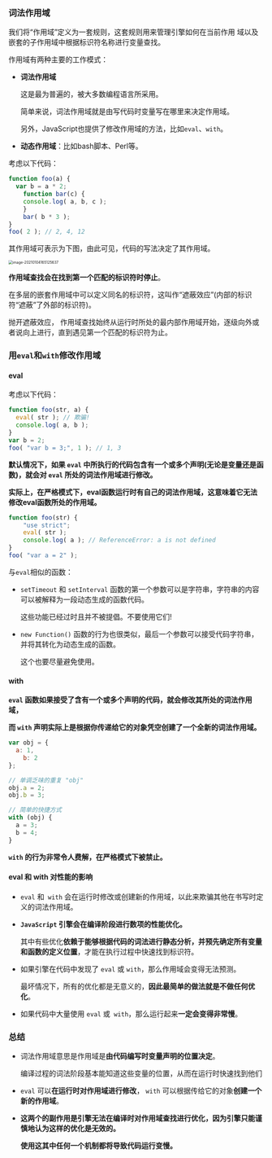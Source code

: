 ### 词法作用域

我们将“作用域”定义为一套规则，这套规则用来管理引擎如何在当前作用 域以及嵌套的子作用域中根据标识符名称进行变量查找。

作用域有两种主要的工作模式：

* **词法作用域**

  这是最为普遍的，被大多数编程语言所采用。

  简单来说，词法作用域就是由写代码时变量写在哪里来决定作用域。

  另外，JavaScript也提供了修改作用域的方法，比如```eval```、```with```。

* **动态作用域**：比如bash脚本、Perl等。

考虑以下代码：

```javascript
function foo(a) { 
  var b = a * 2;
	function bar(c) { 
    console.log( a, b, c );
	}
	bar( b * 3 );
}
foo( 2 ); // 2, 4, 12
```

其作用域可表示为下图，由此可见，代码的写法决定了其作用域。

<img src="https://tva1.sinaimg.cn/large/0081Kckwgy1gmbrhvnk6xj30la0d8abt.jpg" alt="image-20210104165125637" style="zoom:50%;" />

**作用域查找会在找到第一个匹配的标识符时停止**。

在多层的嵌套作用域中可以定义同名的标识符，这叫作“遮蔽效应”(内部的标识符“遮蔽”了外部的标识符)。

抛开遮蔽效应， 作用域查找始终从运行时所处的最内部作用域开始，逐级向外或者说向上进行，直到遇见第一个匹配的标识符为止。

### 用```eval```和```with```修改作用域

#### eval

考虑以下代码：

```javascript
function foo(str, a) {
  eval( str ); // 欺骗!
  console.log( a, b );
}
var b = 2;
foo( "var b = 3;", 1 ); // 1, 3
```

**默认情况下，如果 ```eval``` 中所执行的代码包含有一个或多个声明(无论是变量还是函数)，就会对 ```eval``` 所处的词法作用域进行修改。**

**实际上，在严格模式下，eval函数运行时有自己的词法作用域，这意味着它无法修改eval函数所处的作用域。**

```javascript
function foo(str) {
	"use strict";
	eval( str );
	console.log( a ); // ReferenceError: a is not defined
}
foo( "var a = 2" );
```

与```eval```相似的函数：

* ```setTimeout``` 和 ```setInterval``` 函数的第一个参数可以是字符串，字符串的内容可以被解释为一段动态生成的函数代码。

  这些功能已经过时且并不被提倡。不要使用它们!

* ```new Function()``` 函数的行为也很类似，最后一个参数可以接受代码字符串，并将其转化为动态生成的函数。

  这个也要尽量避免使用。

#### with

**```eval``` 函数如果接受了含有一个或多个声明的代码，就会修改其所处的词法作用域，**

**而 ```with``` 声明实际上是根据你传递给它的对象凭空创建了一个全新的词法作用域。**

```javascript
var obj = {
  a: 1,
	b: 2
};

// 单调乏味的重复 "obj"
obj.a = 2;
obj.b = 3;

// 简单的快捷方式
with (obj) {
  a = 3;
  b = 4;
}
```

**```with``` 的行为非常令人费解，在严格模式下被禁止。**

#### eval 和 with 对性能的影响

* ```eval``` 和``` with``` 会在运行时修改或创建新的作用域，以此来欺骗其他在书写时定义的词法作用域。

* **```JavaScript``` 引擎会在编译阶段进行数项的性能优化。**

  其中有些优化**依赖于能够根据代码的词法进行静态分析，并预先确定所有变量和函数的定义位置**，才能在执行过程中快速找到标识符。

* 如果引擎在代码中发现了 ```eval``` 或 ```with```，那么作用域会变得无法预测。

  最坏情况下，所有的优化都是无意义的，**因此最简单的做法就是不做任何优化**。

* 如果代码中大量使用 ```eval``` 或``` with```，那么运行起来**一定会变得非常慢**。

### 总结

* 词法作用域意思是作用域是**由代码编写时变量声明的位置决定**。

  编译过程的词法阶段基本能知道这些变量的位置，从而在运行时快速找到他们

* ```eval``` 可以**在运行时对作用域进行修改**， ```with``` 可以根据传给它的对象**创建一个新的作用域**。

* **这两个的副作用是引擎无法在编译时对作用域查找进行优化，因为引擎只能谨慎地认为这样的优化是无效的。**

  **使用这其中任何一个机制都将导致代码运行变慢。**